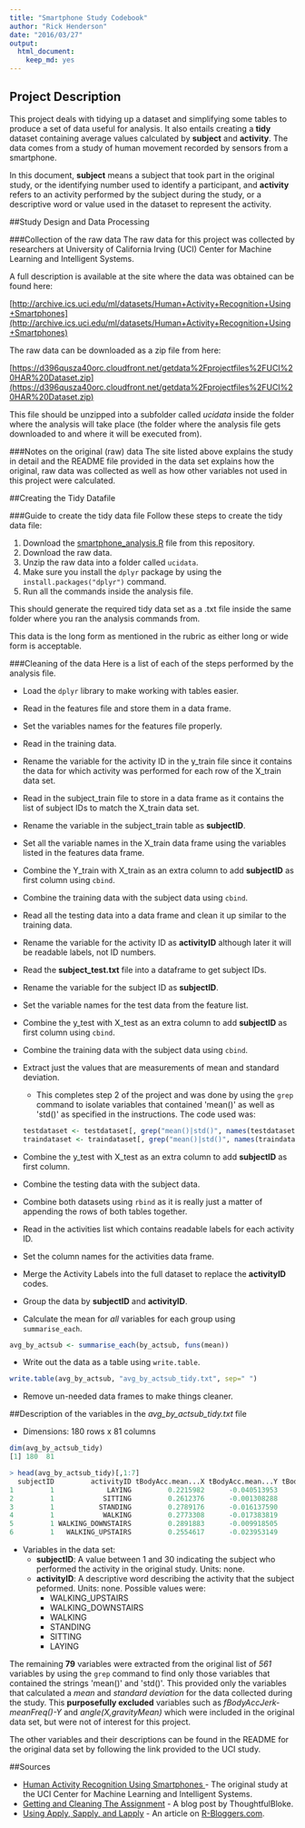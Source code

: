 ```yaml
---
title: "Smartphone Study Codebook"
author: "Rick Henderson"
date: "2016/03/27"
output:
  html_document:
    keep_md: yes
---
```


## Project Description
This project deals with tidying up a dataset and simplifying some tables to produce a set of data useful for analysis. It also entails creating a __tidy__ dataset containing average values calculated by __subject__ and __activity__. The data comes from a study of human movement recorded by sensors from a smartphone.

In this document, __subject__ means a subject that took part in the original study, or the identifying number used to identify a participant, and __activity__ refers to an activity performed by the subject during the study, or a descriptive word or value used in the dataset to represent the activity.

##Study Design and Data Processing

###Collection of the raw data
The raw data for this project was collected by researchers at University of California Irving (UCI) Center for Machine Learning and Intelligent Systems.

A full description is available at the site where the data was obtained can be found here:

[http://archive.ics.uci.edu/ml/datasets/Human+Activity+Recognition+Using+Smartphones](http://archive.ics.uci.edu/ml/datasets/Human+Activity+Recognition+Using+Smartphones)

The raw data can be downloaded as a zip file from here:

[https://d396qusza40orc.cloudfront.net/getdata%2Fprojectfiles%2FUCI%20HAR%20Dataset.zip](https://d396qusza40orc.cloudfront.net/getdata%2Fprojectfiles%2FUCI%20HAR%20Dataset.zip)

This file should be unzipped into a subfolder called _ucidata_ inside the folder where the analysis will take place (the folder where the analysis file gets downloaded to and where it will be executed from).

###Notes on the original (raw) data 
The site listed above explains the study in detail and the README file provided in the data set explains how the original, raw data was collected as well as how other variables not used in this project were calculated.

##Creating the Tidy Datafile

###Guide to create the tidy data file
Follow these steps to create the tidy data file:

1. Download the [smartphone_analysis.R](smartphone_analysis.R) file from this repository.
2. Download the raw data.
3. Unzip the raw data into a folder called `ucidata`.
4. Make sure you install the `dplyr` package by using the `install.packages("dplyr")` command.
5. Run all the commands inside the analysis file.

This should generate the required tidy data set as a .txt file inside the same folder where you ran the analysis commands from.

This data is the long form as mentioned in the rubric as either long or wide form is acceptable.

###Cleaning of the data
Here is a list of each of the steps performed by the analysis file.

* Load the `dplyr` library to make working with tables easier.
* Read in the features file and store them in a data frame.
* Set the variables names for the features file properly.
* Read in the training data.
* Rename the variable for the activity ID in the y\_train file since it contains the data for which activity was performed for each row of the X\_train data set.
* Read in the subject\_train file to store in a data frame as it contains the list of subject IDs to match the X\_train data set.
* Rename the variable in the subject\_train table as __subjectID__.
* Set all the variable names in the X\_train data frame using the variables listed in the features data frame.
* Combine the Y\_train with X\_train as an extra column to add __subjectID__ as first column using `cbind`.
* Combine the training data with the subject data using `cbind`.
* Read all the testing data into a data frame and clean it up similar to the training data.
* Rename the variable for the activity ID as __activityID__ although later it will be readable labels, not ID numbers.
* Read the __subject\_test.txt__ file into a dataframe to get subject IDs.
* Rename the variable for the subject ID as __subjectID__.
* Set the variable names for the test data from the feature list.
* Combine the y\_test with X\_test as an extra column to add __subjectID__ as first column using `cbind`.
* Combine the training data with the subject data using `cbind`.
* Extract just the values that are measurements of mean and standard deviation.
  * This completes step 2 of the project and was done by using the `grep` command to isolate variables that contained 'mean()' as well as 'std()' as specified in the instructions. The code used was:

  ```R
  testdataset <- testdataset[, grep("mean()|std()", names(testdataset) )]
  traindataset <- traindataset[, grep("mean()|std()", names(traindataset) )]
   ```

* Combine the y\_test with X\_test as an extra column to add __subjectID__ as first column.
* Combine the testing data with the subject data.
* Combine both datasets using `rbind` as it is really just a matter of appending the rows of both tables together. 
* Read in the activities list which contains readable labels for each activity ID.
* Set the column names for the activities data frame.
* Merge the Activity Labels into the full dataset to replace the __activityID__ codes.
* Group the data by __subjectID__ and __activityID__.
* Calculate the mean for *all* variables for each group using `summarise_each`.

```R
avg_by_actsub <- summarise_each(by_actsub, funs(mean))
```

* Write out the data as a table using `write.table`.

```R
write.table(avg_by_actsub, "avg_by_actsub_tidy.txt", sep=" ")
```

* Remove un-needed data frames to make things cleaner.

##Description of the variables in the _avg\_by\_actsub\_tidy.txt_ file
* Dimensions: 180 rows x 81 columns

```R
dim(avg_by_actsub_tidy)
[1] 180  81

> head(avg_by_actsub_tidy)[,1:7]
  subjectID         activityID tBodyAcc.mean...X tBodyAcc.mean...Y tBodyAcc.mean...Z tBodyAcc.std...X tBodyAcc.std...Y
1         1             LAYING         0.2215982      -0.040513953        -0.1132036      -0.92805647     -0.836827406
2         1            SITTING         0.2612376      -0.001308288        -0.1045442      -0.97722901     -0.922618642
3         1           STANDING         0.2789176      -0.016137590        -0.1106018      -0.99575990     -0.973190056
4         1            WALKING         0.2773308      -0.017383819        -0.1111481      -0.28374026      0.114461337
5         1 WALKING_DOWNSTAIRS         0.2891883      -0.009918505        -0.1075662       0.03003534     -0.031935943
6         1   WALKING_UPSTAIRS         0.2554617      -0.023953149        -0.0973020      -0.35470803     -0.002320265
```
* Variables in the data set:
  * __subjectID__: A value between 1 and 30 indicating the subject who performed the activity in the original study. Units: none.
  * __activityID__: A descriptive word describing the activity that the subject peformed. Units: none. Possible values were: 
    * WALKING\_UPSTAIRS
    * WALKING\_DOWNSTAIRS
    * WALKING
    * STANDING
    * SITTING
    * LAYING

The remaining __79__ variables were extracted from the original list of _561_ variables by using the `grep` command to find only those variables that contained the strings 'mean()' and 'std()'. This provided only the variables that calculated a _mean_ and _standard deviation_ for the data collected during the study. This __purposefully excluded__ variables such as _fBodyAccJerk-meanFreq()-Y_ and _angle(X,gravityMean)_ which were included in the original data set, but were not of interest for this project.

The other variables and their descriptions can be found in the README for the original data set by following the link provided to the UCI study.

##Sources
* [Human Activity Recognition Using Smartphones ](http://archive.ics.uci.edu/ml/datasets/Human+Activity+Recognition+Using+Smartphones) - The original study at the UCI Center for Machine Learning and Intelligent Systems.
* [Getting and Cleaning The Assignment](https://thoughtfulbloke.wordpress.com/2015/09/09/getting-and-cleaning-the-assignment/) - A blog post by ThoughtfulBloke.
* [Using Apply, Sapply, and Lapply](http://www.r-bloggers.com/using-apply-sapply-lapply-in-r/) - An article on [R-Bloggers.com](http://www.r-bloggers.com).

